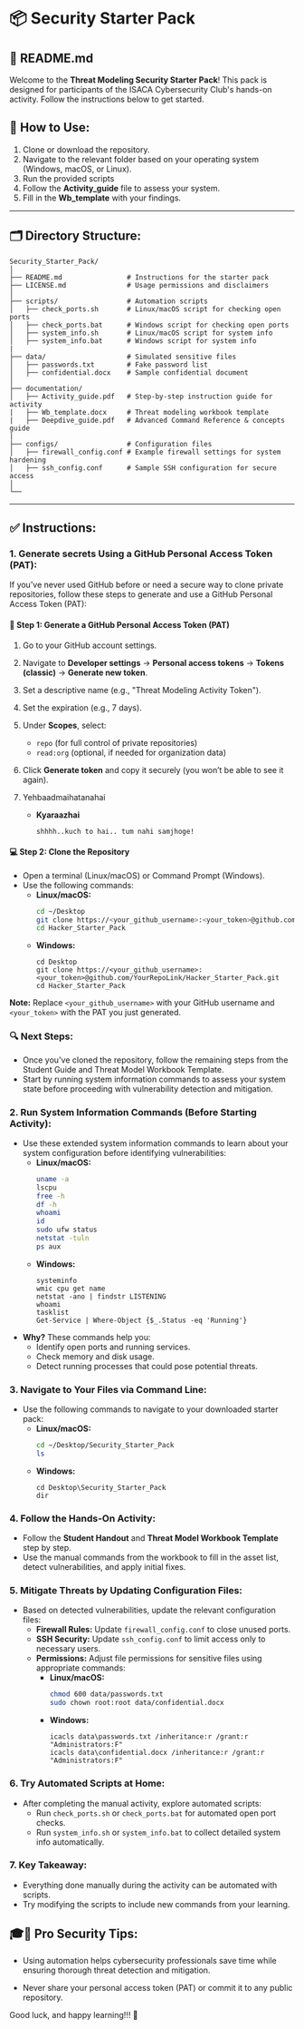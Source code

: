 # 📦 Security Starter Pack

## 📄 README.md

Welcome to the **Threat Modeling Security Starter Pack**! This pack is designed for participants of the ISACA Cybersecurity Club's hands-on activity. Follow the instructions below to get started.

## 🚀 **How to Use:**
1. Clone or download the repository.
2. Navigate to the relevant folder based on your operating system (Windows, macOS, or Linux).
3. Run the provided scripts
4. Follow the **Activity_guide** file to assess your system.
5. Fill in the **Wb_template** with your findings.

---

## 🗂️ Directory Structure:
```
Security_Starter_Pack/
│
├── README.md                # Instructions for the starter pack
├── LICENSE.md               # Usage permissions and disclaimers
│
├── scripts/                 # Automation scripts
│   ├── check_ports.sh       # Linux/macOS script for checking open ports
│   ├── check_ports.bat      # Windows script for checking open ports
│   ├── system_info.sh       # Linux/macOS script for system info
│   ├── system_info.bat      # Windows script for system info
|
├── data/                    # Simulated sensitive files
│   ├── passwords.txt        # Fake password list
│   ├── confidential.docx    # Sample confidential document
│
├── documentation/
│   ├── Activity_guide.pdf   # Step-by-step instruction guide for activity 
|   ├── Wb_template.docx     # Threat modeling workbook template
|   ├── Deepdive_guide.pdf   # Advanced Command Reference & concepts guide
|
├── configs/                 # Configuration files
│   ├── firewall_config.conf # Example firewall settings for system hardening
│   ├── ssh_config.conf      # Sample SSH configuration for secure access
│
└──
```

---

## ✅ **Instructions:**

### 1. **Generate secrets Using a GitHub Personal Access Token (PAT):**

If you've never used GitHub before or need a secure way to clone private repositories, follow these steps to generate and use a GitHub Personal Access Token (PAT):

#### 🔑 **Step 1: Generate a GitHub Personal Access Token (PAT)**
1. Go to your GitHub account settings.
2. Navigate to **Developer settings** → **Personal access tokens** → **Tokens (classic)** → **Generate new token**.
3. Set a descriptive name (e.g., "Threat Modeling Activity Token").
4. Set the expiration (e.g., 7 days).
5. Under **Scopes**, select:
   - `repo` (for full control of private repositories)
   - `read:org` (optional, if needed for organization data)
6. Click **Generate token** and copy it securely (you won’t be able to see it again).
7. Yehbaadmaihatanahai <!--In this case the token has been created by the instructure for a limited time, you can use this for the purposes of this simulation.-->
    
    - **Kyaraazhai**
        ```
        shhhh..kuch to hai.. tum nahi samjhoge!
    <!-- 
        ```
            - arafiyat: aksinha02
            - zati_rasi_khoofiya_jod: 12qwaszX!@1BK2VMRA0jpdslR80Gguj_h71PKJWPIhw9ek4hAE3XRKV9XjCQS3GX1WCZYw6o9rGGCDVXDR7EA52gtdT
            - zakhairah_urf_kosh_naam: handsonactivity_fake_threatmodeling/Security_Starter_Pack/
    -->

#### 💻 **Step 2: Clone the Repository**
- Open a terminal (Linux/macOS) or Command Prompt (Windows).
- Use the following commands:
  - **Linux/macOS:**
    ```bash
    cd ~/Desktop
    git clone https://<your_github_username>:<your_token>@github.com/YourRepoLink/Hacker_Starter_Pack.git
    cd Hacker_Starter_Pack
    ```
  - **Windows:**
    ```batch
    cd Desktop
    git clone https://<your_github_username>:<your_token>@github.com/YourRepoLink/Hacker_Starter_Pack.git
    cd Hacker_Starter_Pack
    ```
**Note:** Replace `<your_github_username>` with your GitHub username and `<your_token>` with the PAT you just generated.



### 🔍 **Next Steps:**
- Once you've cloned the repository, follow the remaining steps from the Student Guide and Threat Model Workbook Template.
- Start by running system information commands to assess your system state before proceeding with vulnerability detection and mitigation.


### 2. **Run System Information Commands (Before Starting Activity):**
- Use these extended system information commands to learn about your system configuration before identifying vulnerabilities:
  - **Linux/macOS:**
    ```bash
    uname -a
    lscpu
    free -h
    df -h
    whoami
    id
    sudo ufw status
    netstat -tuln
    ps aux
    ```
  - **Windows:**
    ```batch
    systeminfo
    wmic cpu get name
    netstat -ano | findstr LISTENING
    whoami
    tasklist
    Get-Service | Where-Object {$_.Status -eq 'Running'}
    ```
- **Why?** These commands help you:
  - Identify open ports and running services.
  - Check memory and disk usage.
  - Detect running processes that could pose potential threats.

### 3. **Navigate to Your Files via Command Line:**
- Use the following commands to navigate to your downloaded starter pack:
  - **Linux/macOS:**
    ```bash
    cd ~/Desktop/Security_Starter_Pack
    ls
    ```
  - **Windows:**
    ```batch
    cd Desktop\Security_Starter_Pack
    dir
    ```

### 4. **Follow the Hands-On Activity:**
- Follow the **Student Handout** and **Threat Model Workbook Template** step by step.
- Use the manual commands from the workbook to fill in the asset list, detect vulnerabilities, and apply initial fixes.

### 5. **Mitigate Threats by Updating Configuration Files:**
- Based on detected vulnerabilities, update the relevant configuration files:
  - **Firewall Rules:** Update `firewall_config.conf` to close unused ports.
  - **SSH Security:** Update `ssh_config.conf` to limit access only to necessary users.
  - **Permissions:** Adjust file permissions for sensitive files using appropriate commands:
    - **Linux/macOS:**
      ```bash
      chmod 600 data/passwords.txt
      sudo chown root:root data/confidential.docx
      ```
    - **Windows:**
      ```batch
      icacls data\passwords.txt /inheritance:r /grant:r "Administrators:F"
      icacls data\confidential.docx /inheritance:r /grant:r "Administrators:F"
      ```

### 6. **Try Automated Scripts at Home:**
- After completing the manual activity, explore automated scripts:
  - Run `check_ports.sh` or `check_ports.bat` for automated open port checks.
  - Run `system_info.sh` or `system_info.bat` to collect detailed system info automatically.

### 7. **Key Takeaway:**
- Everything done manually during the activity can be automated with scripts.
- Try modifying the scripts to include new commands from your learning.


## 🎓🛑 **Pro Security Tips:** 

- Using automation helps cybersecurity professionals save time while ensuring thorough threat detection and mitigation.

- Never share your personal access token (PAT) or commit it to any public repository.



Good luck, and happy learning!!! 🔐
